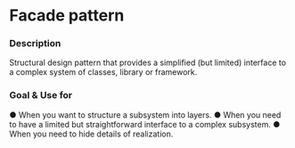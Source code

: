 # Facade pattern

### Description
Structural design pattern that provides a simplified (but limited) interface to
a complex system of classes, library or framework.

### Goal & Use for

● When you want to structure a subsystem into layers.
● When you need to have a limited but straightforward interface to a complex subsystem.
● When you need to hide details of realization.
